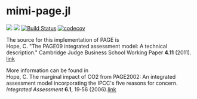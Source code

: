 # mimi-page.jl

[![](https://img.shields.io/badge/docs-stable-blue.svg)](http://anthofflab.berkeley.edu/mimi-page.jl/stable/)
[![](https://img.shields.io/badge/docs-latest-blue.svg)](http://anthofflab.berkeley.edu/mimi-page.jl/latest/)
[![Build Status](https://travis-ci.org/anthofflab/mimi-page.jl.svg?branch=master)](https://travis-ci.org/anthofflab/mimi-page.jl)
[![codecov](https://codecov.io/gh/anthofflab/mimi-page.jl/branch/master/graph/badge.svg)](https://codecov.io/gh/anthofflab/mimi-page.jl)

The source for this implementation of PAGE is  
Hope, C. "The PAGE09 integrated assessment model: A technical description." Cambridge Judge Business School Working Paper **4.11** (2011). [link](https://www.jbs.cam.ac.uk/fileadmin/user_upload/research/workingpapers/wp1104.pdf)  

More information can be found in  
Hope, C. The marginal impact of CO2 from PAGE2002: An integrated assessment model incorporating the IPCC's five reasons for concern. *Integrated Assessment* **6.1**, 19‐56 (2006).[link](http://78.47.223.121:8080/index.php/iaj/article/view/227)
